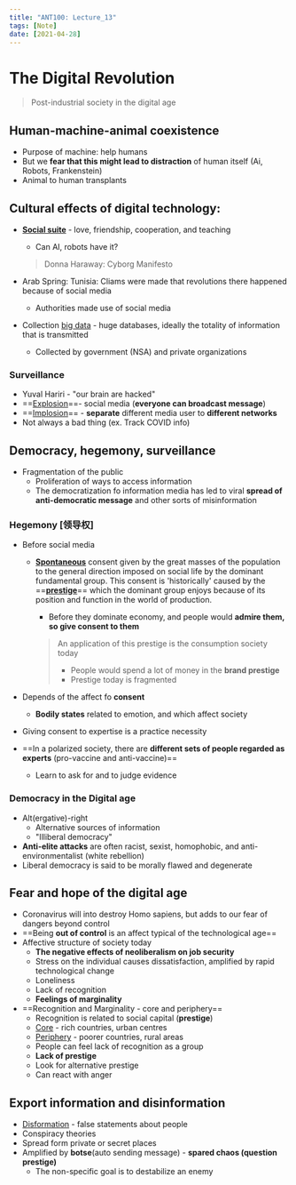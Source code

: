 ```yaml
---
title: "ANT100: Lecture_13"
tags: [Note]
date: [2021-04-28]
---
```


# The Digital Revolution

> Post-industrial society in the digital age

## Human-machine-animal coexistence

- Purpose of machine: help humans
- But we **fear that this might lead to distraction** of human itself (Ai, Robots, Frankenstein)
- Animal to human transplants

## Cultural effects of digital technology:

- **<u>Social suite</u>** - love, friendship, cooperation, and teaching

  - Can AI, robots have it?

  > Donna Haraway: Cyborg Manifesto

- Arab Spring: Tunisia: Cliams were made that revolutions there happened because of social media 

  - Authorities made use of social media

- Collection <u>big data</u> - huge databases, ideally the totality of information that is transmitted

  - Collected by government (NSA) and private organizations

### Surveillance

- Yuval Hariri - "our brain are hacked"
- ==<u>Explosion</u>==- social media (**everyone can broadcast message**)
- ==<u>Implosion</u>== - **separate** different media user to **different networks**
- Not always a bad thing (ex. Track COVID info)

## Democracy, hegemony, surveillance

- Fragmentation of the public
  - Proliferation of ways to access information
  - The democratization fo information media has led to viral **spread of anti-democratic message** and other sorts of misinformation

### Hegemony [领导权]

- Before social media

  - **<u>Spontaneous</u>** consent given by the great masses of the population to the general direction imposed on social life by the dominant fundamental group. This consent is 'historically' caused by the ==**<u>prestige</u>**== which the dominant group enjoys because of its position and function in the world of production.

    - Before they dominate economy, and people would **admire them, so give consent to them**

    > An application of this prestige is the consumption society today
    >
    > - People would spend a lot of money in the **brand prestige**
    > - Prestige today is fragmented

- Depends of the affect fo **consent**

  - **Bodily states** related to emotion, and which affect society

- Giving consent to expertise is a practice necessity

- ==In a polarized society, there are **different sets of people regarded as experts** (pro-vaccine and anti-vaccine)==

  - Learn to ask for and to judge evidence

### Democracy in the Digital age

- Alt(ergative)-right
  - Alternative sources of information
  - "Illiberal democracy"
- **Anti-elite attacks** are often racist, sexist, homophobic, and anti-environmentalist (white rebellion)
- Liberal democracy is said to be morally flawed and degenerate

## Fear and hope of the digital age

- Coronavirus will into destroy Homo sapiens, but adds to our fear of dangers beyond control
- ==Being **out of control** is an affect typical of the technological age==
- Affective structure of society today
  - **The negative effects of neoliberalism on job security**
  - Stress on the individual causes dissatisfaction, amplified by rapid technological change
  - Loneliness
  - Lack of recognition
  - **Feelings of marginality**
- ==Recognition and Marginality - core and periphery==
  - Recognition is related to social capital (**prestige**)
  - <u>Core</u> - rich countries, urban centres
  - <u>Periphery</u> - poorer countries, rural areas
  - People can feel lack of recognition as a group
  - **Lack of prestige**
  - Look for alternative prestige
  - Can react with anger

## Export information and disinformation

- <u>Disformation</u> - false statements about people
- Conspiracy theories
- Spread form private or secret places
- Amplified by **botse**(auto sending message) - **spared chaos (question prestige)**
  - The non-specific goal is to destabilize an enemy